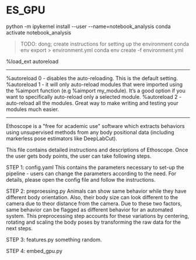 # ES_GPU



python -m ipykernel install --user --name=notebook_analysis
conda activate notebook_analysis

> TODO: dong; create instructions for setting up the environment
conda env export > environment.yml
conda env create -f environment.yml



%load_ext autoreload
________________________________
%autoreload 0 - disables the auto-reloading. This is the default setting.
%autoreload 1 - it will only auto-reload modules that were imported using the %aimport function (e.g %aimport my_module). It’s a good option if you want to specifically auto-reload only a selected module.
%autoreload 2 - auto-reload all the modules. Great way to make writing and testing your modules much easier.


------------------------------------------------------------------------------------------------------------------------------------------------------
Ethoscope is a "free for academic use" software which extracts behaviors using unsupervised methods from any body positional data (including markerless pose estimators like DeepLabCut). 

This file contains detailed instructions and descriptions of Ethoscope. Once the user gets body points, the user can take following steps.

STEP 1: config.yaml
This contains the parameters necessary to set-up the pipeline - users can change the parameters according to the need. For details, please open the config file and follow the instructions.

STEP 2: preproessing.py
Animals can show same behavior while they have different body orientation. Also, their body size can look different to the camera due to theor distance from the camera. Due to these two factors, same behavior can be flagged as different behavior for an automated system. This preprocessing step accounts for these variations by centering, rotating and scaling the body poses by transforming the raw data for the next steps.

STEP 3: features.py
something random.

STEP 4: embed_gpu.py

